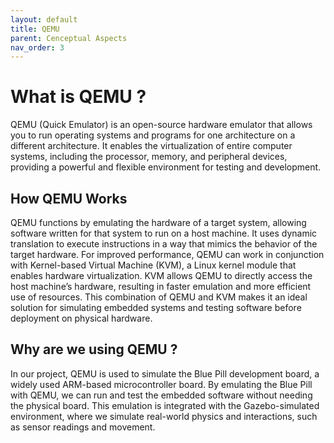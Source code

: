 ```yaml
---
layout: default
title: QEMU
parent: Cenceptual Aspects
nav_order: 3
---
```


# What is QEMU ?

QEMU (Quick Emulator) is an open-source hardware emulator that allows you to run operating systems and programs for one architecture on a different architecture. It enables the virtualization of entire computer systems, including the processor, memory, and peripheral devices, providing a powerful and flexible environment for testing and development.

## How QEMU Works

QEMU functions by emulating the hardware of a target system, allowing software written for that system to run on a host machine. It uses dynamic translation to execute instructions in a way that mimics the behavior of the target hardware. For improved performance, QEMU can work in conjunction with Kernel-based Virtual Machine (KVM), a Linux kernel module that enables hardware virtualization. KVM allows QEMU to directly access the host machine’s hardware, resulting in faster emulation and more efficient use of resources. This combination of QEMU and KVM makes it an ideal solution for simulating embedded systems and testing software before deployment on physical hardware.

## Why are we using QEMU ?

In our project, QEMU is used to simulate the Blue Pill development board, a widely used ARM-based microcontroller board. By emulating the Blue Pill with QEMU, we can run and test the embedded software without needing the physical board. This emulation is integrated with the Gazebo-simulated environment, where we simulate real-world physics and interactions, such as sensor readings and movement. 